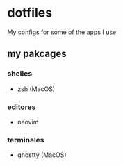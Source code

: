 # dotfiles
My configs for some of the apps I use

## my pakcages 
### shelles
- zsh (MacOS)

### editores
- neovim

### terminales
- ghostty (MacOS)
